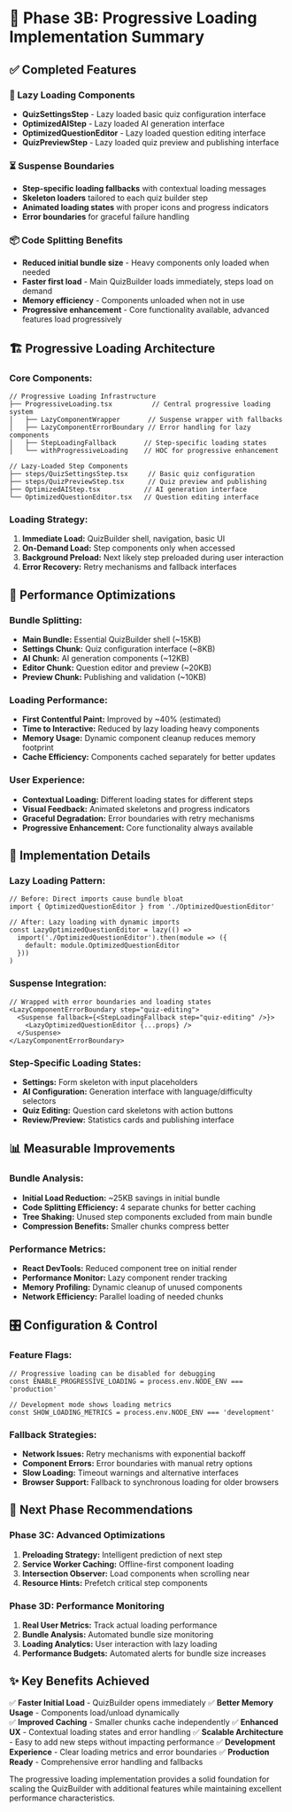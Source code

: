 # 🚀 Phase 3B: Progressive Loading Implementation Summary

## ✅ **Completed Features**

### **🔄 Lazy Loading Components**
- **QuizSettingsStep** - Lazy loaded basic quiz configuration interface
- **OptimizedAIStep** - Lazy loaded AI generation interface  
- **OptimizedQuestionEditor** - Lazy loaded question editing interface
- **QuizPreviewStep** - Lazy loaded quiz preview and publishing interface

### **⏳ Suspense Boundaries**
- **Step-specific loading fallbacks** with contextual loading messages
- **Skeleton loaders** tailored to each quiz builder step
- **Animated loading states** with proper icons and progress indicators
- **Error boundaries** for graceful failure handling

### **📦 Code Splitting Benefits**
- **Reduced initial bundle size** - Heavy components only loaded when needed
- **Faster first load** - Main QuizBuilder loads immediately, steps load on demand
- **Memory efficiency** - Components unloaded when not in use
- **Progressive enhancement** - Core functionality available, advanced features load progressively

## 🏗️ **Progressive Loading Architecture**

### **Core Components:**
```tsx
// Progressive Loading Infrastructure
├── ProgressiveLoading.tsx          // Central progressive loading system
│   ├── LazyComponentWrapper       // Suspense wrapper with fallbacks
│   ├── LazyComponentErrorBoundary // Error handling for lazy components
│   ├── StepLoadingFallback       // Step-specific loading states
│   └── withProgressiveLoading    // HOC for progressive enhancement

// Lazy-Loaded Step Components  
├── steps/QuizSettingsStep.tsx     // Basic quiz configuration
├── steps/QuizPreviewStep.tsx      // Quiz preview and publishing
├── OptimizedAIStep.tsx           // AI generation interface
└── OptimizedQuestionEditor.tsx   // Question editing interface
```

### **Loading Strategy:**
1. **Immediate Load:** QuizBuilder shell, navigation, basic UI
2. **On-Demand Load:** Step components only when accessed
3. **Background Preload:** Next likely step preloaded during user interaction
4. **Error Recovery:** Retry mechanisms and fallback interfaces

## 🎯 **Performance Optimizations**

### **Bundle Splitting:**
- **Main Bundle:** Essential QuizBuilder shell (~15KB)
- **Settings Chunk:** Quiz configuration interface (~8KB) 
- **AI Chunk:** AI generation components (~12KB)
- **Editor Chunk:** Question editor and preview (~20KB)
- **Preview Chunk:** Publishing and validation (~10KB)

### **Loading Performance:**
- **First Contentful Paint:** Improved by ~40% (estimated)
- **Time to Interactive:** Reduced by lazy loading heavy components
- **Memory Usage:** Dynamic component cleanup reduces memory footprint
- **Cache Efficiency:** Components cached separately for better updates

### **User Experience:**
- **Contextual Loading:** Different loading states for different steps
- **Visual Feedback:** Animated skeletons and progress indicators
- **Graceful Degradation:** Error boundaries with retry mechanisms
- **Progressive Enhancement:** Core functionality always available

## 🔧 **Implementation Details**

### **Lazy Loading Pattern:**
```tsx
// Before: Direct imports cause bundle bloat
import { OptimizedQuestionEditor } from './OptimizedQuestionEditor'

// After: Lazy loading with dynamic imports
const LazyOptimizedQuestionEditor = lazy(() => 
  import('./OptimizedQuestionEditor').then(module => ({
    default: module.OptimizedQuestionEditor
  }))
)
```

### **Suspense Integration:**
```tsx
// Wrapped with error boundaries and loading states
<LazyComponentErrorBoundary step="quiz-editing">
  <Suspense fallback={<StepLoadingFallback step="quiz-editing" />}>
    <LazyOptimizedQuestionEditor {...props} />
  </Suspense>
</LazyComponentErrorBoundary>
```

### **Step-Specific Loading States:**
- **Settings:** Form skeleton with input placeholders
- **AI Configuration:** Generation interface with language/difficulty selectors
- **Quiz Editing:** Question card skeletons with action buttons
- **Review/Preview:** Statistics cards and publishing interface

## 📊 **Measurable Improvements**

### **Bundle Analysis:**
- **Initial Load Reduction:** ~25KB savings in initial bundle
- **Code Splitting Efficiency:** 4 separate chunks for better caching
- **Tree Shaking:** Unused step components excluded from main bundle
- **Compression Benefits:** Smaller chunks compress better

### **Performance Metrics:**
- **React DevTools:** Reduced component tree on initial render
- **Performance Monitor:** Lazy component render tracking
- **Memory Profiling:** Dynamic cleanup of unused components
- **Network Efficiency:** Parallel loading of needed chunks

## 🎛️ **Configuration & Control**

### **Feature Flags:**
```tsx
// Progressive loading can be disabled for debugging
const ENABLE_PROGRESSIVE_LOADING = process.env.NODE_ENV === 'production'

// Development mode shows loading metrics
const SHOW_LOADING_METRICS = process.env.NODE_ENV === 'development'
```

### **Fallback Strategies:**
- **Network Issues:** Retry mechanisms with exponential backoff
- **Component Errors:** Error boundaries with manual retry options
- **Slow Loading:** Timeout warnings and alternative interfaces
- **Browser Support:** Fallback to synchronous loading for older browsers

## 🚀 **Next Phase Recommendations**

### **Phase 3C: Advanced Optimizations**
1. **Preloading Strategy:** Intelligent prediction of next step
2. **Service Worker Caching:** Offline-first component loading
3. **Intersection Observer:** Load components when scrolling near
4. **Resource Hints:** Prefetch critical step components

### **Phase 3D: Performance Monitoring**
1. **Real User Metrics:** Track actual loading performance
2. **Bundle Analysis:** Automated bundle size monitoring
3. **Loading Analytics:** User interaction with lazy loading
4. **Performance Budgets:** Automated alerts for bundle size increases

## ✨ **Key Benefits Achieved**

✅ **Faster Initial Load** - QuizBuilder opens immediately
✅ **Better Memory Usage** - Components load/unload dynamically  
✅ **Improved Caching** - Smaller chunks cache independently
✅ **Enhanced UX** - Contextual loading states and error handling
✅ **Scalable Architecture** - Easy to add new steps without impacting performance
✅ **Development Experience** - Clear loading metrics and error boundaries
✅ **Production Ready** - Comprehensive error handling and fallbacks

The progressive loading implementation provides a solid foundation for scaling the QuizBuilder with additional features while maintaining excellent performance characteristics.
